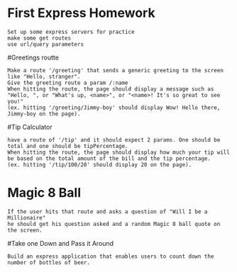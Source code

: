 # First Express Homework

    Set up some express servers for practice
    make some get routes
    use url/query parameters
#Greetings routte

    Make a route '/greeting' that sends a generic greeting to the screen like "Hello, stranger".
    Give the greeting route a param /:name
    When hitting the route, the page should display a message such as "Hello, ", or "What's up, <name>", or "<name>! It's so great to see you!" 
    (ex. hitting '/greeting/Jimmy-boy' should display Wow! Hello there, Jimmy-boy on the page).
#Tip Calculator

    have a route of '/tip' and it should expect 2 params. One should be total and one should be tipPercentage.
    When hitting the route, the page should display how much your tip will be based on the total amount of the bill and the tip percentage. 
    (ex. hitting '/tip/100/20' should display 20 on the page).
# Magic 8 Ball

    If the user hits that route and asks a question of "Will I be a Millionaire" 
    he should get his question asked and a random Magic 8 ball quote on the screen.
    
#Take one Down and Pass it Around

    Build an express application that enables users to count down the number of bottles of beer. 

